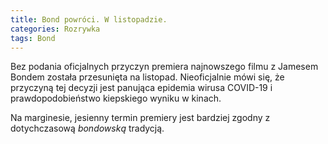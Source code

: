 ```yaml
---
title: Bond powróci. W listopadzie.
categories: Rozrywka
tags: Bond
---
```

Bez podania oficjalnych przyczyn premiera najnowszego filmu z Jamesem Bondem została przesunięta na listopad. Nieoficjalnie mówi się, że przyczyną tej decyzji jest panująca epidemia wirusa COVID-19 i prawdopodobieństwo kiepskiego wyniku w kinach.

Na marginesie, jesienny termin premiery jest bardziej zgodny z dotychczasową _bondowską_ tradycją.
